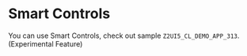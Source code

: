 # Smart Controls

You can use Smart Controls, check out sample `Z2UI5_CL_DEMO_APP_313`. (Experimental Feature)